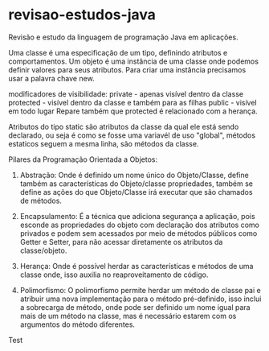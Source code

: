 # revisao-estudos-java
Revisão e estudo da linguagem de programação Java em aplicações.

Uma classe é uma especificação de um tipo, definindo atributos e comportamentos.
Um objeto é uma instância de uma classe onde podemos definir valores para seus atributos.
Para criar uma instância precisamos usar a palavra chave new.

modificadores de visibilidade:
private - apenas visível dentro da classe
protected - visível dentro da classe e também para as filhas
public - visível em todo lugar
Repare também que protected é relacionado com a herança.

Atributos do tipo static são atributos da classe da qual ele está sendo declarado, ou seja é como se fosse uma variavél de uso "global", métodos estaticos seguem a mesma linha, são métodos da classe.


Pilares da Programação Orientada a Objetos:

1) Abstração: Onde é definido um nome único do Objeto/Classe, define também as características do Objeto/classe propriedades, também se define as ações do que Objeto/Classe irá executar que são chamados de métodos.

2) Encapsulamento: É a técnica que adiciona segurança a aplicação, pois esconde as propriedades do objeto com declaração dos atributos como privados e podem sem acessados por meio de métodos públicos como Getter e Setter, para não acessar diretamente os atributos da classe/objeto.

3) Herança: Onde é possível herdar as características e métodos de uma classe onde, isso auxilia no reaproveitamento de código.

4) Polimorfismo: O polimorfismo permite herdar um método de classe pai e atribuir uma nova implementação para o método pré-definido, isso inclui a sobrecarga de método, onde pode ser definido um nome igual para mais de um método na classe, mas é necessário estarem com os argumentos do método diferentes.

Test
